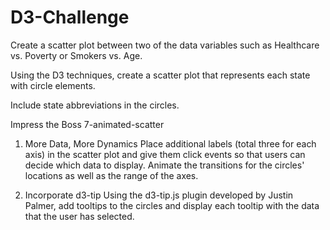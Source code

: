 # D3-Challenge

Create a scatter plot between two of the data variables such as Healthcare vs. Poverty or Smokers vs. Age.

Using the D3 techniques, create a scatter plot that represents each state with circle elements.

Include state abbreviations in the circles.

Impress the Boss
7-animated-scatter

1. More Data, More Dynamics
Place additional labels (total three for each axis) in the scatter plot and give them click events so that users can decide which data to display. Animate the transitions for the circles' locations as well as the range of the axes.

2. Incorporate d3-tip
Using the d3-tip.js plugin developed by Justin Palmer, add tooltips to the circles and display each tooltip with the data that the user has selected.